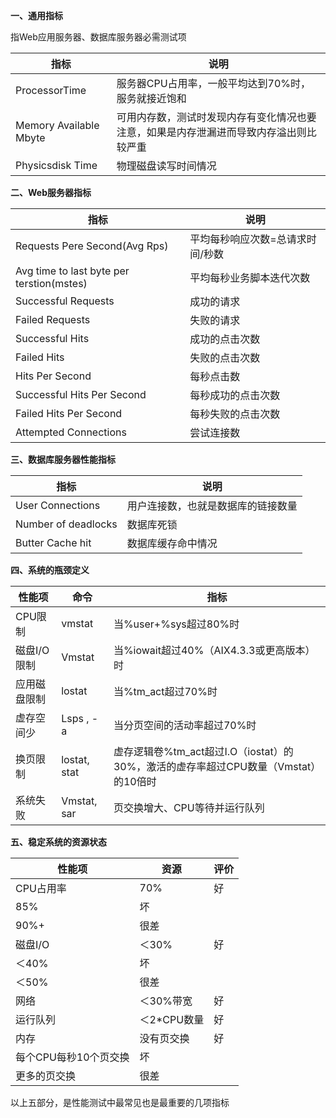 **一、通用指标**

指Web应用服务器、数据库服务器必需测试项

| 指标                   | 说明                                                         |
| ---------------------- | ------------------------------------------------------------ |
| ProcessorTime          | 服务器CPU占用率，一般平均达到70%时，服务就接近饱和           |
| Memory Available Mbyte | 可用内存数，测试时发现内存有变化情况也要注意，如果是内存泄漏进而导致内存溢出则比较严重 |
| Physicsdisk Time       | 物理磁盘读写时间情况                                         |

 

**二、Web服务器指标**

| 指标                                      | 说明                             |
| ----------------------------------------- | -------------------------------- |
| Requests Pere Second(Avg Rps)             | 平均每秒响应次数=总请求时间/秒数 |
| Avg time to last byte per terstion(mstes) | 平均每秒业务脚本迭代次数         |
| Successful Requests                       | 成功的请求                       |
| Failed Requests                           | 失败的请求                       |
| Successful Hits                           | 成功的点击次数                   |
| Failed Hits                               | 失败的点击次数                   |
| Hits Per Second                           | 每秒点击数                       |
| Successful Hits Per Second                | 每秒成功的点击次数               |
| Failed Hits Per Second                    | 每秒失败的点击次数               |
| Attempted Connections                     | 尝试连接数                       |

 

**三、数据库服务器性能指标**

| 指标                | 说明                               |
| ------------------- | ---------------------------------- |
| User Connections    | 用户连接数，也就是数据库的链接数量 |
| Number of deadlocks | 数据库死锁                         |
| Butter Cache hit    | 数据库缓存命中情况                 |

 

**四、系统的瓶颈定义**

| 性能项       | 命令         | 指标                                                         |
| ------------ | ------------ | ------------------------------------------------------------ |
| CPU限制      | vmstat       | 当%user+%sys超过80%时                                        |
| 磁盘I/O限制  | Vmstat       | 当%iowait超过40%（AIX4.3.3或更高版本）时                     |
| 应用磁盘限制 | lostat       | 当%tm_act超过70%时                                           |
| 虚存空间少   | Lsps , -a    | 当分页空间的活动率超过70%时                                  |
| 换页限制     | lostat, stat | 虚存逻辑卷%tm_act超过I.O（iostat）的30%，激活的虚存率超过CPU数量（Vmstat）的10倍时 |
| 系统失败     | Vmstat, sar  | 页交换增大、CPU等待并运行队列                                |

 

**五、稳定系统的资源状态**

| 性能项                | 资源        | 评价 |
| --------------------- | ----------- | ---- |
| CPU占用率             | 70%         | 好   |
| 85%                   | 坏          |      |
| 90%+                  | 很差        |      |
| 磁盘I/O               | ＜30%       | 好   |
| ＜40%                 | 坏          |      |
| ＜50%                 | 很差        |      |
| 网络                  | ＜30%带宽   | 好   |
| 运行队列              | ＜2*CPU数量 | 好   |
| 内存                  | 没有页交换  | 好   |
| 每个CPU每秒10个页交换 | 坏          |      |
| 更多的页交换          | 很差        |      |

 

以上五部分，是性能测试中最常见也是最重要的几项指标